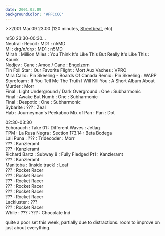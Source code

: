 ```yaml
---
date: 2001.03.09
backgroundColor: '#FFCCCC'
---
```


\>>2001.Mar.09 23:00 (120 minutes, [Streetbeat](http://www.wnur.org/), etc)


m50 23:30-00:30...  
Neutral : Recoil : MD1 : n5MD  
Ml : drg/n/drp : MD1 : n5MD  
Mirah : Million Miles : You Think It's Like This But Really It's Like This : Kpunk  
Nedjev : Cane : Amoe / Cane : Engelzorn  
Tin Foil Star : Our Favorite Flight : Mort Aux Vaches : VPRO  
Mira Calix : Pin Skeeling - Boards Of Canada Remix : Pin Skeeling : WARP  
Styrofoam : If You Tell Me The Truth I Will Kill You : A Short Album About Murder : Morr  
Final : Light Underground / Dark Overground : One : Subharmonic  
Final : Awake But Numb : One : Subharmonic  
Final : Despotic : One : Subharmonic  
Sybarite : ??? : Zeal  
Hab : Journeyman's Peekaboo Mix of Pan : Pan : Dot

02:30-03:30  
Echorauch : Take 01 : Different Waves : Jetlag  
TPM : La Rusa Negra : Section 173.14 : Beta Bodega  
Lali Puna : ??? : Tridecoder : Morr  
??? : Kanzleramt  
??? : Kanzleramt  
Richard Bartz : Subway 8 : Fully Fledged Pt1 : Kanzleramt  
??? : Kanzleramt  
Manitoba : \[inside track\] : Leaf  
??? : Rocket Racer  
??? : Rocket Racer  
??? : Rocket Racer  
??? : Rocket Racer  
??? : Rocket Racer  
??? : Rocket Racer  
Lackluster : ???  
??? : Rocket Racer  
While : ??? : ??? : Chocolate Ind  

quite a poor set this week, partially due to distractions. room to improve on just about everything.